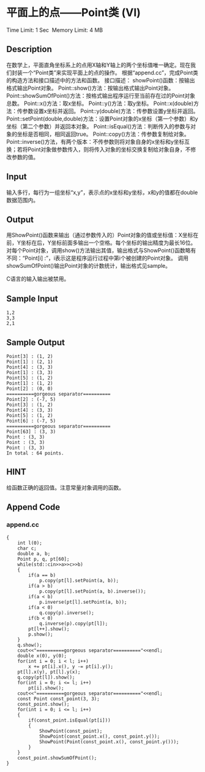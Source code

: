 # 平面上的点——Point类 (VI)
Time Limit: 1 Sec  Memory Limit: 4 MB


## Description
在数学上，平面直角坐标系上的点用X轴和Y轴上的两个坐标值唯一确定。现在我们封装一个“Point类”来实现平面上的点的操作。
根据“append.cc”，完成Point类的构造方法和接口描述中的方法和函数。
接口描述：
showPoint()函数：按输出格式输出Point对象。
Point::show()方法：按输出格式输出Point对象。
Point::showSumOfPoint()方法：按格式输出程序运行至当前存在过的Point对象总数。
Point::x()方法：取x坐标。
Point::y()方法：取y坐标。
Point::x(double)方法：传参数设置x坐标并返回。
Point::y(double)方法：传参数设置y坐标并返回。
Point::setPoint(double,double)方法：设置Point对象的x坐标（第一个参数）和y坐标（第二个参数）并返回本对象。
Point::isEqual()方法：判断传入的参数与对象的坐标是否相同，相同返回true。
Point::copy()方法：传参数复制给对象。
Point::inverse()方法，有两个版本：不传参数则将对象自身的x坐标和y坐标互换；若将Point对象做参数传入，则将传入对象的坐标交换复制给对象自身，不修改参数的值。


## Input
输入多行，每行为一组坐标“x,y”，表示点的x坐标和y坐标，x和y的值都在double数据范围内。


## Output
用ShowPoint()函数来输出（通过参数传入的）Point对象的值或坐标值：X坐标在前，Y坐标在后，Y坐标前面多输出一个空格。每个坐标的输出精度为最长16位。
对每个Point对象，调用show()方法输出其值，输出格式与ShowPoint()函数略有不同：“Point[i] :”，i表示这是程序运行过程中第i个被创建的Point对象。
调用showSumOfPoint()输出Point对象的计数统计，输出格式见sample。

C语言的输入输出被禁用。


## Sample Input
```
1,2
3,3
2,1
```
## Sample Output
```
Point[3] : (1, 2)
Point[1] : (2, 1)
Point[4] : (3, 3)
Point[1] : (3, 3)
Point[5] : (1, 2)
Point[1] : (1, 2)
Point[2] : (0, 0)
==========gorgeous separator==========
Point[2] : (-7, 5)
Point[3] : (1, 2)
Point[4] : (3, 3)
Point[5] : (1, 2)
Point[6] : (-7, 5)
==========gorgeous separator==========
Point[63] : (3, 3)
Point : (3, 3)
Point : (3, 3)
Point : (3, 3)
In total : 64 points.

```

## HINT
给函数正确的返回值。注意常量对象调用的函数。


## Append Code
### append.cc
```cppint main()
{
    int l(0);
    char c;
    double a, b;
    Point p, q, pt[60];
    while(std::cin>>a>>c>>b)
    {
        if(a == b)
            p.copy(pt[l].setPoint(a, b));
        if(a > b)
            p.copy(pt[l].setPoint(a, b).inverse());
        if(a < b)
            p.inverse(pt[l].setPoint(a, b));
        if(a < 0)
            q.copy(p).inverse();
        if(b < 0)
            q.inverse(p).copy(pt[l]);
        pt[l++].show();
        p.show();
    }
    q.show();
    cout<<"==========gorgeous separator=========="<<endl;
    double x(0), y(0);
    for(int i = 0; i < l; i++)
        x += pt[i].x(), y -= pt[i].y();
    pt[l].x(y), pt[l].y(x);
    q.copy(pt[l]).show();
    for(int i = 0; i <= l; i++)
        pt[i].show();
    cout<<"==========gorgeous separator=========="<<endl;
    const Point const_point(3, 3);
    const_point.show();
    for(int i = 0; i <= l; i++)
    {
        if(const_point.isEqual(pt[i]))
        {
            ShowPoint(const_point);
            ShowPoint(const_point.x(), const_point.y());
            ShowPoint(Point(const_point.x(), const_point.y()));
        }
    }
    const_point.showSumOfPoint();
}

```
